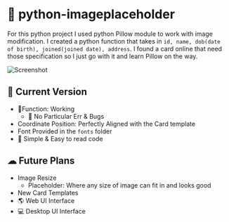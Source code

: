 # 🐍 python-imageplaceholder
For this python project I used python Pillow module to work with image modification. I created a python function that takes in `id, name, dob(date of birth), joined(joined date), address`. I found a card online that need those specification so I just go with it and learn Pillow on the way.

![Screenshot](https://i.imgur.com/kD5xvgC.png)

## 📌 Current Version
* 🍏Function: Working
  * 🐛 No Particular Err & Bugs
* Coordinate Position: Perfectly Aligned with the Card template
* Font Provided in the `fonts` folder
* 📃 Simple & Easy to read code

## ☁ Future Plans
* Image Resize
  * Placeholder: Where any size of image can fit in and looks good
* New Card Templates
* 🌎 Web UI Interface
* 💻 Desktop UI Interface
